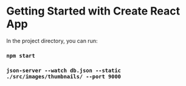 # Getting Started with Create React App


In the project directory, you can run:

### `npm start`

### `json-server --watch db.json --static ./src/images/thumbnails/ --port 9000`